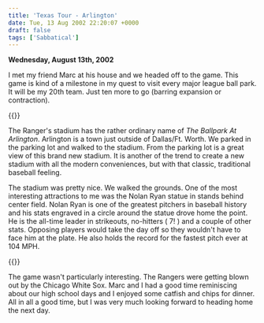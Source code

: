 ```yaml
---
title: 'Texas Tour - Arlington'
date: Tue, 13 Aug 2002 22:20:07 +0000
draft: false
tags: ['Sabbatical']
---
```


**Wednesday, August 13th, 2002** 

I met my friend Marc at his house and we headed off to the game. This game is kind of a milestone in my quest to visit every major league ball park. It will be my 20th team. Just ten more to go (barring expansion or contraction). 

{{<img-right src="/images/The_Ballpark_at_Arlington.jpg" title="The Ballpark at Arlington">}}

The Ranger's stadium has the rather ordinary name of _The Ballpark At Arlington_. Arlington is a town just outside of Dallas/Ft. Worth. We parked in the parking lot and walked to the stadium. From the parking lot is a great view of this brand new stadium. It is another of the trend to create a new stadium with all the modern conveniences, but with that classic, traditional baseball feeling. 

The stadium was pretty nice. We walked the grounds. One of the most interesting attractions to me was the Nolan Ryan statue in stands behind center field. Nolan Ryan is one of the greatest pitchers in baseball history and his stats engraved in a circle around the statue drove home the point. He is the all-time leader in strikeouts, no-hitters ( 7! ) and a couple of other stats. Opposing players would take the day off so they wouldn't have to face him at the plate. He also holds the record for the fastest pitch ever at 104 MPH. 

{{<img-center src="/images/Nolan_Ryan_Statue.jpg" title="Nolan Ryan">}}

The game wasn't particularly interesting. The Rangers were getting blown out by the Chicago White Sox. Marc and I had a good time reminiscing about our high school days and I enjoyed some catfish and chips for dinner. All in all a good time, but I was very much looking forward to heading home the next day.
